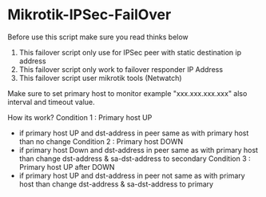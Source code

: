 # Mikrotik-IPSec-FailOver
Before use this script make sure you read thinks below

1. This failover script only use for IPSec peer with static destination ip address
2. This failover script only work to failover responder IP Address
2. This failover script user mikrotik tools (Netwatch)

Make sure to set primary host to monitor example "xxx.xxx.xxx.xxx" also interval and timeout value.

How its work?
Condition 1 : Primary host UP
- if primary host UP and dst-address in peer same as with primary host than no change
Condition 2 : Primary host DOWN
- if primary host Down and dst-address in peer same as with primary host than change dst-address & sa-dst-address to secondary
Condition 3 : Primary host UP after DOWN
- if primary host UP and dst-address in peer not same as with primary host than change dst-address & sa-dst-address to primary
